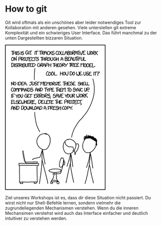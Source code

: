 # How to git

Git wird oftmals als ein unschönes aber leider notwendiges Tool zur Kollaboration mit anderen gesehen. Viele unterstellen git extreme Komplexität und ein schwieriges User Interface. Das führt manchmal zu der unten Dargestellten bizzaren Situation.

![Karrikatur](./git_meme.png)

Ziel unseres Workshops ist es, dass dir diese Situation nicht passiert. Du wirst nicht nur Shell-Befehle lernen, sondern vielmehr die zugrundeliegenden Mechanismen verstehen. Wenn du die inneren Mechansimen verstehst wird auch das Interface einfacher und deutlich intuitiver zu verstehen werden.

